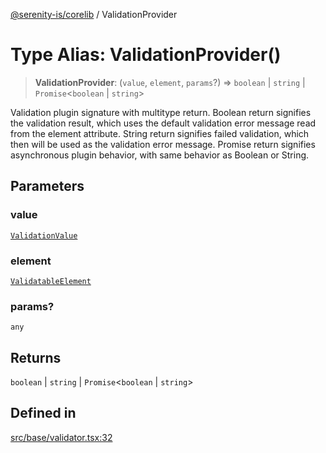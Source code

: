 [@serenity-is/corelib](../README.md) / ValidationProvider

# Type Alias: ValidationProvider()

> **ValidationProvider**: (`value`, `element`, `params`?) => `boolean` \| `string` \| `Promise`\<`boolean` \| `string`\>

Validation plugin signature with multitype return.
Boolean return signifies the validation result, which uses the default validation error message read from the element attribute.
String return signifies failed validation, which then will be used as the validation error message.
Promise return signifies asynchronous plugin behavior, with same behavior as Boolean or String.

## Parameters

### value

[`ValidationValue`](ValidationValue.md)

### element

[`ValidatableElement`](../interfaces/ValidatableElement.md)

### params?

`any`

## Returns

`boolean` \| `string` \| `Promise`\<`boolean` \| `string`\>

## Defined in

[src/base/validator.tsx:32](https://github.com/serenity-is/serenity/blob/master/packages/corelib/src/base/validator.tsx#L32)
